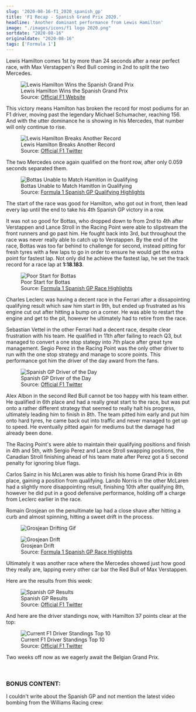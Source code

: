 ```yaml
---
slug: '2020-08-16-f1_2020_spanish_gp'
title: 'F1 Recap - Spanish Grand Prix 2020.'
headline: 'Another dominant performance from Lewis Hamilton'
image: "./images/icons/f1 logo 2020.png"
sortdate: "2020-08-16"
originaldate: "2020-08-16"
tags: ['Formula 1']
---
```


Lewis Hamilton comes 1st by more than 24 seconds after a near perfect race, with Max Verstappen's Red Bull coming in 2nd to split the two Mercedes. 

<div id="imageDiv">
    <figure>
        <img src="https://joshlearningtocode.files.wordpress.com/2020/08/hamilton-wins-spanish-gp.jpg" alt="Lewis Hamilton Wins the Spanish Grand Prix">
        <figcaption>Lewis Hamilton Wins the Spanish Grand Prix</figcaption>
        <figcaption>Source: <a href="https://www.formula1.com/en/latest/article.dominant-hamilton-eases-to-fifth-spanish-gp-win-as-verstappen-splits.7rpPdVJJW3PHkrnNAisQ3G.html" target="_blank">Official F1 Website</a></figcaption>
    </figure>
</div>

This victory means Hamilton has broken the record for most podiums for an F1 driver, moving past the legendary Michael Schumacher, reaching 156. And with the utter dominance he is showing in his Mercedes, that number will only continue to rise.

<div id="imageDiv">
    <figure>
        <img src="https://joshlearningtocode.files.wordpress.com/2020/08/lewham-most-podiums.jpg" alt="Lewis Hamilton Breaks Another Record">
        <figcaption>Lewis Hamilton Breaks Another Record</figcaption>
        <figcaption>Source: <a href="https://twitter.com/F1" target="_blank">Official F1 Twitter</a></figcaption>
    </figure>
</div>

The two Mercedes once again qualified on the front row, after only 0.059 seconds separated them.

<div id="imageDiv">
    <figure>
        <img src="https://joshlearningtocode.files.wordpress.com/2020/08/bottas-qualy.png" alt="Bottas Unable to Match Hamitlon in Qualifying">
        <figcaption>Bottas Unable to Match Hamitlon in Qualifying</figcaption>
        <figcaption>Source: <a href="https://www.youtube.com/watch?v=t8t4lbw6pBE" target="_blank">Formula 1 Spanish GP Qualifying Highlights</a></figcaption>
    </figure>
</div>

The start of the race was good for Hamilton, who got out in front, then lead every lap until the end to take his 4th Spanish GP victory in a row. 

It was not so good for Bottas, who dropped down to from 2nd to 4th after Verstappen and Lance Stroll in the Racing Point were able to slipstream the front runners and go past him. He fought back into 3rd, but throughout the race was never really able to catch up to Verstappen. By the end of the race, Bottas was too far behind to challenge for second, instead pitting for fresh tyres with a few laps to go in order to ensure he would get the extra point for fastest lap. Not only did he achieve the fastest lap, he set the track record for a race lap at **1:18.183**.

<div id="imageDiv">
    <figure>
        <img src="https://joshlearningtocode.files.wordpress.com/2020/08/spanish-gp-bottas-bad-start.png" alt="Poor Start for Bottas">
        <figcaption>Poor Start for Bottas</figcaption>
        <figcaption>Source: <a href="https://www.youtube.com/watch?v=-yHbZWfkBwU" target="_blank">Formula 1 Spanish GP Race Highlights</a></figcaption>
    </figure>
</div>

Charles Leclerc was having a decent race in the Ferrari after a dissapointing qualifying result which saw him start in 9th, but ended up frustrated as his engine cut out after hitting a bump on a corner. He was able to restart the engine and get to the pit, however he ultimately had to retire from the race. 

<div id="imageDiv">
    <p class="tweetToEmbed" style="display: none;">1295035591327809536</p>
</div>

Sebastian Vettel in the other Ferrari had a decent race, despite clear frustration with his team. He qualified in 11th after failing to reach Q3, but managed to convert a one stop stategy into 7th place after great tyre management. Segio Perez in the Racing Point was the only other driver to run with the one stop strategy and manage to score points. This performance got him the driver of the day award from the fans.

<div id="imageDiv">
    <figure>
        <img src="https://joshlearningtocode.files.wordpress.com/2020/08/spanish-gp-vettle-dotd.jpg" alt="Spanish GP Driver of the Day">
        <figcaption>Spanish GP Driver of the Day</figcaption>
        <figcaption>Source: <a href="https://twitter.com/F1" target="_blank">Official F1 Twitter</a></figcaption>
    </figure>
</div>

Alex Albon in the second Red Bull cannot be too happy with his team either. He qualified in 6th place and had a really great start to the race, but was put onto a rather different strategy that seemed to really halt his progress, ultimately leading him to finish in 8th. The team pitted him early and put him onto hard tyres, he came back out into traffic and never managed to get up to speed. He eventually pitted again for mediums but the damage had already been done.

The Racing Point's were able to maintain their qualifying positions and finish in 4th and 5th, with Sergio Perez and Lance Stroll swapping positions, the Canadian Stroll finishing ahead of his team mate after Perez got a 5 second penalty for ignoring blue flags.

Carlos Sainz in his McLaren was able to finish his home Grand Prix in 6th place, gaining a position from qualifying. Lando Norris in the other McLaren had a slightly more disappointing result, finishing 10th after qualifying 8th, however he did put in a good defensive performance, holding off a charge from Leclerc earlier in the race.

Romain Grosjean on the penultimate lap had a close shave after hitting a curb and almost spinning, hitting a sweet drift in the process.

<div id="imageDiv">
    <figure>
        <img src="https://joshlearningtocode.files.wordpress.com/2020/08/spanish-gp-grosjean-drifting.gif" alt="Grosjean Drifting Gif">
    </figure>
    <figure>
        <img src="https://joshlearningtocode.files.wordpress.com/2020/08/spanish-gp-grosjean-drift.png" alt="Grosjean Drift">
        <figcaption>Grosjean Drift</figcaption>
        <figcaption>Source: <a href="https://www.youtube.com/watch?v=-yHbZWfkBwU" target="_blank">Formula 1 Spanish GP Race Highlights</a></figcaption>
    </figure>
</div>

Ultimately it was another race where the Mercedes showed just how good they really are, lapping every other car bar the Red Bull of Max Verstappen. 

Here are the results from this week:

<div id="imageDiv">
    <figure>
        <img src="https://joshlearningtocode.files.wordpress.com/2020/08/spanish-gp-results.jpg" alt="Spanish GP Results">
        <figcaption>Spanish GP Results</figcaption>
        <figcaption>Source: <a href="https://twitter.com/F1" target="_blank">Official F1 Twitter</a></figcaption>
    </figure>
</div>

And here are the driver standings now, with Hamilton 37 points clear at the top:

<div id="imageDiv">
    <figure>
        <img src="https://joshlearningtocode.files.wordpress.com/2020/08/spanish-gp-overall-standings.jpg" alt="Current F1 Driver Standings Top 10">
        <figcaption>Current F1 Driver Standings Top 10</figcaption>
        <figcaption>Source: <a href="https://twitter.com/F1" target="_blank">Official F1 Twitter</a></figcaption>
    </figure>
</div>

Two weeks off now as we eagerly await the Belgian Grand Prix.

<br>

### BONUS CONTENT:
I couldn't write about the Spanish GP and not mention the latest video bombing from the Williams Racing crew:

<div id="imageDiv">
    <p class="tweetToEmbed" style="display: none;">1294967613341212674</p>
</div>
